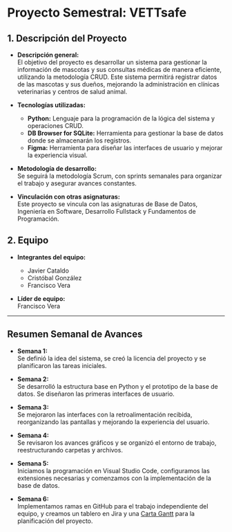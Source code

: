 # Proyecto Semestral: VETTsafe

## 1. Descripción del Proyecto
- **Descripción general:**  
El objetivo del proyecto es desarrollar un sistema para gestionar la información de mascotas y sus consultas médicas de manera eficiente, utilizando la metodología CRUD. Este sistema permitirá registrar datos de las mascotas y sus dueños, mejorando la administración en clínicas veterinarias y centros de salud animal.

- **Tecnologías utilizadas:**  
  - **Python:** Lenguaje para la programación de la lógica del sistema y operaciones CRUD.  
  - **DB Browser for SQLite:** Herramienta para gestionar la base de datos donde se almacenarán los registros.  
  - **Figma:** Herramienta para diseñar las interfaces de usuario y mejorar la experiencia visual.

- **Metodología de desarrollo:**  
  Se seguirá la metodología Scrum, con sprints semanales para organizar el trabajo y asegurar avances constantes.

- **Vinculación con otras asignaturas:**  
  Este proyecto se vincula con las asignaturas de Base de Datos, Ingeniería en Software, Desarrollo Fullstack y Fundamentos de Programación.

## 2. Equipo
- **Integrantes del equipo:**  
  - Javier Cataldo  
  - Cristóbal González  
  - Francisco Vera

- **Líder de equipo:**  
  Francisco Vera

---

## Resumen Semanal de Avances

- **Semana 1:**  
  Se definió la idea del sistema, se creó la licencia del proyecto y se planificaron las tareas iniciales.

- **Semana 2:**  
  Se desarrolló la estructura base en Python y el prototipo de la base de datos. Se diseñaron las primeras interfaces de usuario.

- **Semana 3:**  
  Se mejoraron las interfaces con la retroalimentación recibida, reorganizando las pantallas y mejorando la experiencia del usuario.

- **Semana 4:**  
  Se revisaron los avances gráficos y se organizó el entorno de trabajo, reestructurando carpetas y archivos.

- **Semana 5:**  
  Iniciamos la programación en Visual Studio Code, configuramos las extensiones necesarias y comenzamos con la implementación de la base de datos.

- **Semana 6:**  
  Implementamos ramas en GitHub para el trabajo independiente del equipo, y creamos un tablero en Jira y una [Carta Gantt](https://docs.google.com/spreadsheets/d/1c3QkWdsqGV5yM9EpvRcGAK7bTbtyMJmF/edit?usp=sharing&ouid=117040996252373578955&rtpof=true&sd=true) para la planificación del proyecto. 

